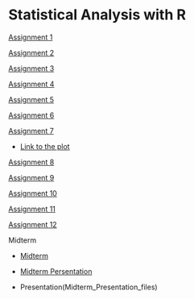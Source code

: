 # Statistical Analysis with R

[Assignment 1](Assignment1.html)

[Assignment 2](Assignment2.html)

[Assignment 3](Assignment3.html)

[Assignment 4](Assignment4.html)

[Assignment 5](Assignment5.html)

[Assignment 6](Assignment6.html)

[Assignment 7](Assignment7.html)

- [Link to the plot](abc.png)

[Assignment 8](Assignment8.html)

[Assignment 9](Assignment9.html)

[Assignment 10](Assignment10.html)

[Assignment 11](Assignment11.html)

[Assignment 12](Assignment12.html)

Midterm

- [Midterm](Midterm.html)

- [Midterm Persentation](Midterm_Presentation.html)

- Presentation(Midterm_Presentation_files)
